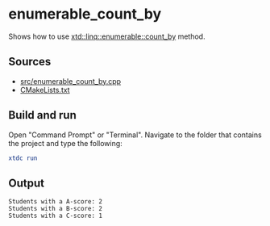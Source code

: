 # enumerable_count_by

Shows how to use [xtd::linq::enumerable::count_by](https://gammasoft71.github.io/xtd/reference_guides/latest/classxtd_1_1linq_1_1enumerable.html#a6cda69ae32d618aa9d31e18133861f45) method.

## Sources

* [src/enumerable_count_by.cpp](src/enumerable_count_by.cpp)
* [CMakeLists.txt](CMakeLists.txt)

## Build and run

Open "Command Prompt" or "Terminal". Navigate to the folder that contains the project and type the following:

```cmake
xtdc run
```

## Output

```
Students with a A-score: 2
Students with a B-score: 2
Students with a C-score: 1
```
